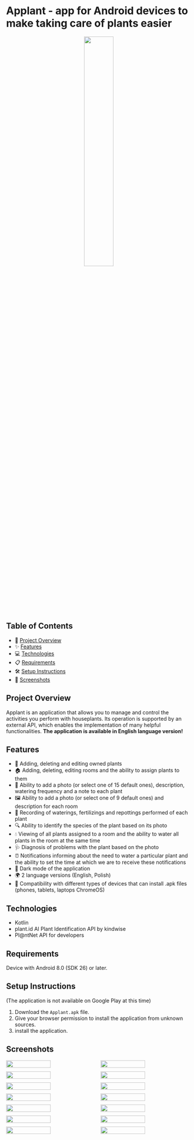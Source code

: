 # Applant - app for Android devices to make taking care of plants easier

<div align="center">
  <img width="40%" src="./ss/logo.png"/>
</div>

## Table of Contents
- 🚀 [Project Overview](#project-overview)
- ✨ [Features](#features)
- 💻 [Technologies](#technologies)
- 📋 [Requirements](#requirements)
- 🛠️ [Setup Instructions](#setup-instructions)
- 📸 [Screenshots](#screenshots)

## Project Overview
Applant is an application that allows you to manage and control the activities you perform with houseplants. Its operation is supported by an external API, which enables the implementation of many helpful functionalities. **The application is available in English language version!**

## Features
- 🌱 Adding, deleting and editing owned plants
- 🏠 Adding, deleting, editing rooms and the ability to assign plants to them
- 📸 Ability to add a photo (or select one of 15 default ones), description, watering frequency and a note to each plant
- 🖼️ Ability to add a photo (or select one of 9 default ones) and description for each room
- 📝 Recording of waterings, fertilizings and repottings performed of each plant
- 🔍 Ability to identify the species of the plant based on its photo
- 💧 Viewing of all plants assigned to a room and the ability to water all plants in the room at the same time 
- 🩺 Diagnosis of problems with the plant based on the photo 
- ⏰ Notifications informing about the need to water a particular plant and the ability to set the time at which we are to receive these notifications 
- 🌙 Dark mode of the application 
- 🌍 2 language versions (English, Polish) 
- 📱 Compatibility with different types of devices that can install .apk files (phones, tablets, laptops ChromeOS)

## Technologies
- Kotlin
- plant.id AI Plant Identification API by kindwise
- Pl@ntNet API for developers

## Requirements

Device with Android 8.0 (SDK 26) or later.

## Setup Instructions
(The application is not available on Google Play at this time)

1. Download the `Applant.apk` file.
2. Give your browser permission to install the application from unknown sources.
3. install the application.

## Screenshots
<div style="display: flex; flex-wrap: wrap; justify-content: center; align-items: center; gap: 10px;">
    <img src="./ss/ss1.jpg" width="49%"/> <img src="./ss/ss2.jpg" width="49%"/>
    <img src="./ss/ss3.jpg" width="49%"/> <img src="./ss/ss4.jpg" width="49%"/>
    <img src="./ss/ss5.jpg" width="49%"/> <img src="./ss/ss6.jpg" width="49%"/>
    <img src="./ss/ss7.jpg" width="49%"/> <img src="./ss/ss8.jpg" width="49%"/>
    <img src="./ss/ss9.jpg" width="49%"/> <img src="./ss/ss10.jpg" width="49%"/>
    <img src="./ss/ss11.jpg" width="49%"/> <img src="./ss/ss12.jpg" width="49%"/>
    <img src="./ss/ss13.jpg" width="49%"/> <img src="./ss/ss14.jpg" width="49%"/>
</div>

